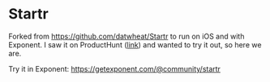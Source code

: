 # Startr

Forked from https://github.com/datwheat/Startr to run on iOS and with
Exponent. I saw it on ProductHunt
([link](https://www.producthunt.com/posts/startr)) and wanted to try it
out, so here we are.

Try it in Exponent: https://getexponent.com/@community/startr
